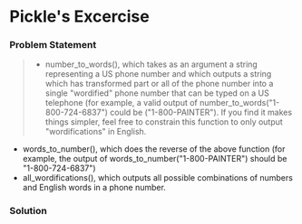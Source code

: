 # Pickle's Excercise

### Problem Statement 

> - number_to_words(), which takes as an argument a string representing a US phone number and which outputs a string which has transformed part or all of the phone number into a single "wordified" phone number that can be typed on a US telephone (for example, a valid output of number_to_words("1-800-724-6837") could be ("1-800-PAINTER"). If you find it makes things simpler, feel free to constrain this function to only output "wordifications" in English.
- words_to_number(), which does the reverse of the above function (for example, the output of words_to_number("1-800-PAINTER") should be "1-800-724-6837")
- all_wordifications(), which outputs all possible combinations of numbers and English words in a phone number.

### Solution

